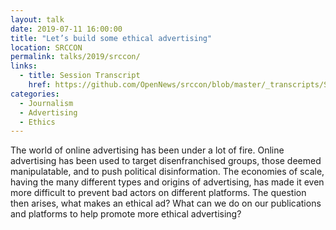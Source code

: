 ```yaml
---
layout: talk
date: 2019-07-11 16:00:00
title: "Let’s build some ethical advertising"
location: SRCCON
permalink: talks/2019/srccon/
links:
  - title: Session Transcript
    href: https://github.com/OpenNews/srccon/blob/master/_transcripts/SRCCON2019-ethical-advertising.md
categories:
  - Journalism
  - Advertising
  - Ethics
---
```


The world of online advertising has been under a lot of fire. Online advertising has been used to target disenfranchised groups, those deemed manipulatable, and to push political disinformation. The economies of scale, having the many different types and origins of advertising, has made it even more difficult to prevent bad actors on different platforms. The question then arises, what makes an ethical ad? What can we do on our publications and platforms to help promote more ethical advertising?
